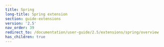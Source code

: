 ```yaml
---
title: Spring
long-title: Spring extension
section: guide-extensions
version: '2.5'
nav_order: 39
redirect_to: /documentation/user-guide/2.5/extensions/spring/overview
has_children: true
---
```

